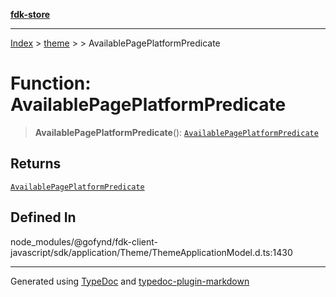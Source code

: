 [**fdk-store**](../../../README.md)
***

[Index](../../../API.md) > [theme](../../README.md) > [<internal>](../README.md) > AvailablePagePlatformPredicate

# Function: AvailablePagePlatformPredicate

> **AvailablePagePlatformPredicate**(): [`AvailablePagePlatformPredicate`](../type-aliases/type-alias.AvailablePagePlatformPredicate.md)

## Returns

[`AvailablePagePlatformPredicate`](../type-aliases/type-alias.AvailablePagePlatformPredicate.md)

## Defined In

node\_modules/@gofynd/fdk-client-javascript/sdk/application/Theme/ThemeApplicationModel.d.ts:1430

***
Generated using [TypeDoc](https://typedoc.org/) and [typedoc-plugin-markdown](https://www.npmjs.com/package/typedoc-plugin-markdown)
